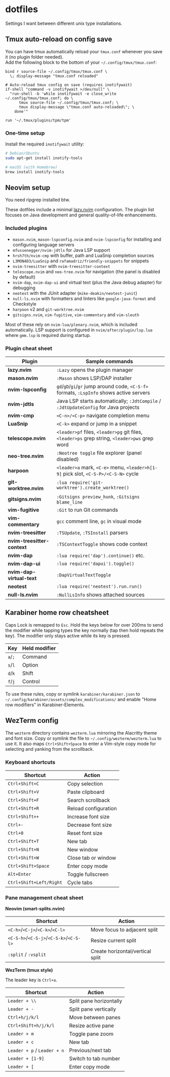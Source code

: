 # dotfiles
Settings I want between different unix type installations.

## Tmux auto-reload on config save

You can have tmux automatically reload your `tmux.conf` whenever you save it (no plugin folder needed).  
Add the following block to the bottom of your `~/.config/tmux/tmux.conf`:

```tmux
bind r source-file ~/.config/tmux/tmux.conf \
  \; display-message "tmux.conf reloaded"

# Auto-reload tmux config on save (requires inotifywait)
if-shell "command -v inotifywait >/dev/null" \
  "run-shell -b 'while inotifywait -e close_write ~/.config/tmux/tmux.conf; do \
      tmux source-file ~/.config/tmux/tmux.conf; \
      tmux display-message \"tmux.conf auto-reloaded\"; \
    done'"

run '~/.tmux/plugins/tpm/tpm'
```

### One-time setup

Install the required `inotifywait` utility:

```bash
# Debian/Ubuntu
sudo apt-get install inotify-tools

# macOS (with Homebrew)
brew install inotify-tools
```

## Neovim setup

You need ripgrep installed btw. 

These dotfiles include a minimal [lazy.nvim](https://github.com/folke/lazy.nvim) configuration.  The plugin list focuses on Java development and general quality-of-life enhancements.

### Included plugins

- `mason.nvim`, `mason-lspconfig.nvim` and `nvim-lspconfig` for installing and configuring language servers
- `mfussenegger/nvim-jdtls` for Java LSP support
- `hrsh7th/nvim-cmp` with buffer, path and LuaSnip completion sources
- `L3MON4D3/LuaSnip` and `rafamadriz/friendly-snippets` for snippets
- `nvim-treesitter` with `nvim-treesitter-context`
- `telescope.nvim` and `neo-tree.nvim` for navigation (the panel is disabled by default)
- `nvim-dap`, `nvim-dap-ui` and virtual text (plus the Java debug adapter) for debugging
- `neotest` with the JUnit adapter (`mike-deakin/neotest-junit`)
- `null-ls.nvim` with formatters and linters like `google-java-format` and Checkstyle
- `harpoon` v2 and `git-worktree.nvim`
- `gitsigns.nvim`, `vim-fugitive`, `vim-commentary` and `vim-sleuth`

Most of these rely on `nvim-lua/plenary.nvim`, which is included automatically.
LSP support is configured in `nvim/after/plugin/lsp.lua` where `gmm.lsp` is
required during startup.

### Plugin cheat sheet

| Plugin | Sample commands |
| ------ | --------------- |
| **lazy.nvim** | `:Lazy` opens the plugin manager |
| **mason.nvim** | `:Mason` shows LSP/DAP installer |
| **nvim-lspconfig** | `gd`/`gD`/`gi`/`gr` jump around code, `<C-S-f>` formats, `:LspInfo` shows active servers |
| **nvim-jdtls** | Java LSP starts automatically; `:JdtCompile` / `:JdtUpdateConfig` for Java projects |
| **nvim-cmp** | `<C-n>/<C-p>` navigate completion menu |
| **LuaSnip** | `<C-k>` expand or jump in a snippet |
| **telescope.nvim** | `<leader>pf` files, `<leader>pg` git files, `<leader>ps` grep string, `<leader>pws` grep word |
| **neo-tree.nvim** | `:Neotree toggle` file explorer (panel disabled) |
| **harpoon** | `<leader>a` mark, `<C-e>` menu, `<leader>h[1-9]` pick slot, `<C-S-P>/<C-S-N>` cycle |
| **git-worktree.nvim** | `:lua require('git-worktree').create_worktree()` |
| **gitsigns.nvim** | `:Gitsigns preview_hunk`, `:Gitsigns blame_line` |
| **vim-fugitive** | `:Git` to run Git commands |
| **vim-commentary** | `gcc` comment line, `gc` in visual mode |
| **nvim-treesitter** | `:TSUpdate`, `:TSInstall` parsers |
| **nvim-treesitter-context** | `:TSContextToggle` shows code context |
| **nvim-dap** | `:lua require('dap').continue()` etc. |
| **nvim-dap-ui** | `:lua require('dapui').toggle()` |
| **nvim-dap-virtual-text** | `:DapVirtualTextToggle` |
| **neotest** | `:lua require('neotest').run.run()` |
| **null-ls.nvim** | `:NullLsInfo` shows attached sources |


## Karabiner home row cheatsheet

Caps Lock is remapped to `Esc`. Hold the keys below for over 200ms to send the modifier while tapping types the key normally (tap then hold repeats the key). The modifier only stays active while its key is pressed.

| Key | Held modifier |
| --- | ------------- |
| `a`/`;` | Command |
| `s`/`l` | Option |
| `d`/`k` | Shift |
| `f`/`j` | Control |
To use these rules, copy or symlink `karabiner/karabiner.json` to `~/.config/karabiner/assets/complex_modifications/` and enable "Home row modifiers" in Karabiner-Elements.

## WezTerm config

The `wezterm` directory contains `wezterm.lua` mirroring the Alacritty theme and font size.
Copy or symlink the file to `~/.config/wezterm/wezterm.lua` to use it.
It also maps `Ctrl+Shift+Space` to enter a Vim-style copy mode for selecting and yanking from the scrollback.

### Keyboard shortcuts

| Shortcut | Action |
| -------- | ------ |
| `Ctrl+Shift+C` | Copy selection |
| `Ctrl+Shift+V` | Paste clipboard |
| `Ctrl+Shift+F` | Search scrollback |
| `Ctrl+Shift+R` | Reload configuration |
| `Ctrl+Shift++` | Increase font size |
| `Ctrl+-` | Decrease font size |
| `Ctrl+0` | Reset font size |
| `Ctrl+Shift+T` | New tab |
| `Ctrl+Shift+N` | New window |
| `Ctrl+Shift+W` | Close tab or window |
| `Ctrl+Shift+Space` | Enter copy mode |
| `Alt+Enter` | Toggle fullscreen |
| `Ctrl+Shift+Left/Right` | Cycle tabs |

### Pane management cheat sheet

**Neovim (smart-splits.nvim)**

| Shortcut | Action |
| -------- | ------ |
| `<C-h>`/`<C-j>`/`<C-k>`/`<C-l>` | Move focus to adjacent split |
| `<C-S-h>`/`<C-S-j>`/`<C-S-k>`/`<C-S-l>` | Resize current split |
| `:split` / `:vsplit` | Create horizontal/vertical split |

**WezTerm (tmux style)**

The leader key is `Ctrl+a`.

| Shortcut | Action |
| -------- | ------ |
| `Leader + \\` | Split pane horizontally |
| `Leader + -` | Split pane vertically |
| `Ctrl+h/j/k/l` | Move between panes |
| `Ctrl+Shift+h/j/k/l` | Resize active pane |
| `Leader + m` | Toggle pane zoom |
| `Leader + c` | New tab |
| `Leader + p` / `Leader + n` | Previous/next tab |
| `Leader + [1-9]` | Switch to tab number |
| `Leader + [` | Enter copy mode |
